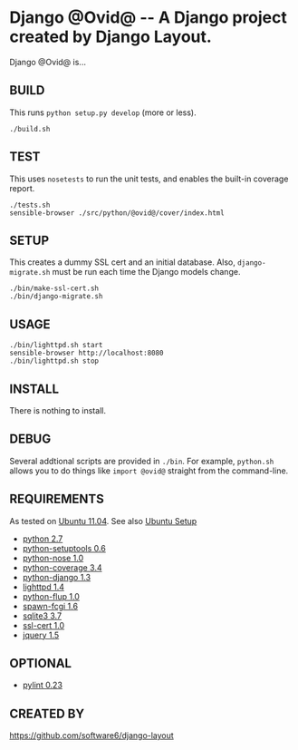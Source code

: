 Django @Ovid@ -- A Django project created by Django Layout.
===

Django @Ovid@ is...

## BUILD

This runs `python setup.py develop` (more or less).

    ./build.sh

## TEST

This uses `nosetests` to run the unit tests, and enables the built-in
coverage report.

    ./tests.sh
    sensible-browser ./src/python/@ovid@/cover/index.html

## SETUP

This creates a dummy SSL cert and an initial database. Also,
`django-migrate.sh` must be run each time the Django models change.

    ./bin/make-ssl-cert.sh
    ./bin/django-migrate.sh

## USAGE

    ./bin/lighttpd.sh start
    sensible-browser http://localhost:8080
    ./bin/lighttpd.sh stop

## INSTALL

There is nothing to install.

## DEBUG

Several addtional scripts are provided in `./bin`. For example,
`python.sh` allows you to do things like `import @ovid@` straight from
the command-line.

## REQUIREMENTS

As tested on [Ubuntu 11.04](http://ubuntu.com/). See also [Ubuntu
Setup](https://github.com/software6/ubuntu-setup)

 * [python 2.7](http://www.python.org/)
 * [python-setuptools 0.6](http://packages.python.org/distribute/)
 * [python-nose 1.0](http://code.google.com/p/python-nose/)
 * [python-coverage 3.4](http://nedbatchelder.com/code/coverage/)
 * [python-django 1.3](http://www.djangoproject.com/)
 * [lighttpd 1.4](http://www.lighttpd.net/)
 * [python-flup 1.0](http://www.saddi.com/software/flup/)
 * [spawn-fcgi 1.6](http://redmine.lighttpd.net/projects/spawn-fcgi)
 * [sqlite3 3.7](http://www.sqlite.org/)
 * [ssl-cert 1.0](http://www.openssl.org/)
 * [jquery 1.5](http://www.jquery.com/)

## OPTIONAL

 * [pylint 0.23](http://www.logilab.org/project/pylint)

## CREATED BY

https://github.com/software6/django-layout
